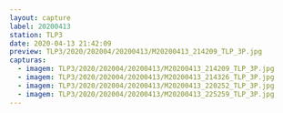 ```yaml
---
layout: capture
label: 20200413
station: TLP3
date: 2020-04-13 21:42:09
preview: TLP3/2020/202004/20200413/M20200413_214209_TLP_3P.jpg
capturas:
  - imagem: TLP3/2020/202004/20200413/M20200413_214209_TLP_3P.jpg
  - imagem: TLP3/2020/202004/20200413/M20200413_214326_TLP_3P.jpg
  - imagem: TLP3/2020/202004/20200413/M20200413_220252_TLP_3P.jpg
  - imagem: TLP3/2020/202004/20200413/M20200413_225259_TLP_3P.jpg
---
```

